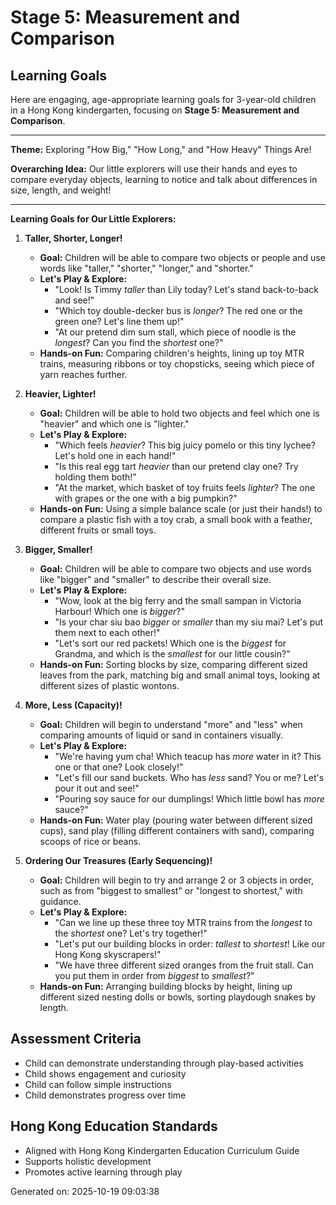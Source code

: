 # Stage 5: Measurement and Comparison

## Learning Goals

Here are engaging, age-appropriate learning goals for 3-year-old children in a Hong Kong kindergarten, focusing on **Stage 5: Measurement and Comparison**.

---

**Theme:** Exploring "How Big," "How Long," and "How Heavy" Things Are!

**Overarching Idea:** Our little explorers will use their hands and eyes to compare everyday objects, learning to notice and talk about differences in size, length, and weight!

---

**Learning Goals for Our Little Explorers:**

1.  **Taller, Shorter, Longer!**
    *   **Goal:** Children will be able to compare two objects or people and use words like "taller," "shorter," "longer," and "shorter."
    *   **Let's Play & Explore:**
        *   "Look! Is Timmy *taller* than Lily today? Let's stand back-to-back and see!"
        *   "Which toy double-decker bus is *longer*? The red one or the green one? Let's line them up!"
        *   "At our pretend dim sum stall, which piece of noodle is the *longest*? Can you find the *shortest* one?"
    *   **Hands-on Fun:** Comparing children's heights, lining up toy MTR trains, measuring ribbons or toy chopsticks, seeing which piece of yarn reaches further.

2.  **Heavier, Lighter!**
    *   **Goal:** Children will be able to hold two objects and feel which one is "heavier" and which one is "lighter."
    *   **Let's Play & Explore:**
        *   "Which feels *heavier*? This big juicy pomelo or this tiny lychee? Let's hold one in each hand!"
        *   "Is this real egg tart *heavier* than our pretend clay one? Try holding them both!"
        *   "At the market, which basket of toy fruits feels *lighter*? The one with grapes or the one with a big pumpkin?"
    *   **Hands-on Fun:** Using a simple balance scale (or just their hands!) to compare a plastic fish with a toy crab, a small book with a feather, different fruits or small toys.

3.  **Bigger, Smaller!**
    *   **Goal:** Children will be able to compare two objects and use words like "bigger" and "smaller" to describe their overall size.
    *   **Let's Play & Explore:**
        *   "Wow, look at the big ferry and the small sampan in Victoria Harbour! Which one is *bigger*?"
        *   "Is your char siu bao *bigger* or *smaller* than my siu mai? Let's put them next to each other!"
        *   "Let's sort our red packets! Which one is the *biggest* for Grandma, and which is the *smallest* for our little cousin?"
    *   **Hands-on Fun:** Sorting blocks by size, comparing different sized leaves from the park, matching big and small animal toys, looking at different sizes of plastic wontons.

4.  **More, Less (Capacity)!**
    *   **Goal:** Children will begin to understand "more" and "less" when comparing amounts of liquid or sand in containers visually.
    *   **Let's Play & Explore:**
        *   "We're having yum cha! Which teacup has *more* water in it? This one or that one? Look closely!"
        *   "Let's fill our sand buckets. Who has *less* sand? You or me? Let's pour it out and see!"
        *   "Pouring soy sauce for our dumplings! Which little bowl has *more* sauce?"
    *   **Hands-on Fun:** Water play (pouring water between different sized cups), sand play (filling different containers with sand), comparing scoops of rice or beans.

5.  **Ordering Our Treasures (Early Sequencing)!**
    *   **Goal:** Children will begin to try and arrange 2 or 3 objects in order, such as from "biggest to smallest" or "longest to shortest," with guidance.
    *   **Let's Play & Explore:**
        *   "Can we line up these three toy MTR trains from the *longest* to the *shortest* one? Let's try together!"
        *   "Let's put our building blocks in order: *tallest* to *shortest*! Like our Hong Kong skyscrapers!"
        *   "We have three different sized oranges from the fruit stall. Can you put them in order from *biggest* to *smallest*?"
    *   **Hands-on Fun:** Arranging building blocks by height, lining up different sized nesting dolls or bowls, sorting playdough snakes by length.

## Assessment Criteria
- Child can demonstrate understanding through play-based activities
- Child shows engagement and curiosity
- Child can follow simple instructions
- Child demonstrates progress over time

## Hong Kong Education Standards
- Aligned with Hong Kong Kindergarten Education Curriculum Guide
- Supports holistic development
- Promotes active learning through play

Generated on: 2025-10-19 09:03:38
